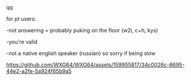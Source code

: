 qq

for pt users:


-not answering = probably puking on the floor (w2i, c+h, kys)

-you're valid

-not a native english speaker (russian) so sorry if being slow

https://github.com/WXG64/WXG64/assets/159955817/34c0026c-8695-44e2-a2fe-5a924f65b9a5
